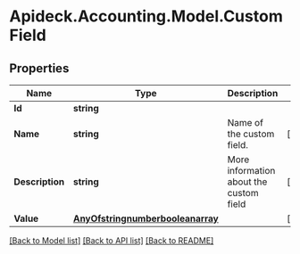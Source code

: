 # Apideck.Accounting.Model.CustomField

## Properties

Name | Type | Description | Notes
------------ | ------------- | ------------- | -------------
**Id** | **string** |  | 
**Name** | **string** | Name of the custom field. | [optional] 
**Description** | **string** | More information about the custom field | [optional] 
**Value** | [**AnyOfstringnumberbooleanarray**](AnyOfstringnumberbooleanarray.md) |  | [optional] 

[[Back to Model list]](../README.md#documentation-for-models) [[Back to API list]](../README.md#documentation-for-api-endpoints) [[Back to README]](../README.md)

